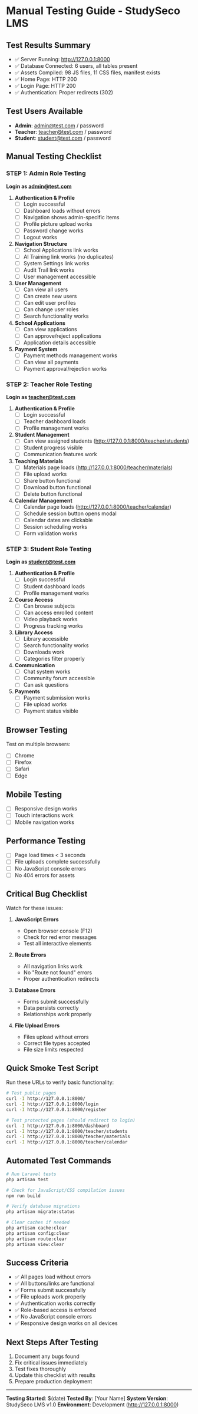 # Manual Testing Guide - StudySeco LMS

## Test Results Summary
- ✅ Server Running: http://127.0.0.1:8000
- ✅ Database Connected: 6 users, all tables present
- ✅ Assets Compiled: 98 JS files, 11 CSS files, manifest exists
- ✅ Home Page: HTTP 200
- ✅ Login Page: HTTP 200  
- ✅ Authentication: Proper redirects (302)

## Test Users Available
- **Admin**: admin@test.com / password
- **Teacher**: teacher@test.com / password
- **Student**: student@test.com / password

## Manual Testing Checklist

### STEP 1: Admin Role Testing
**Login as admin@test.com**

1. **Authentication & Profile**
   - [ ] Login successful
   - [ ] Dashboard loads without errors
   - [ ] Navigation shows admin-specific items
   - [ ] Profile picture upload works
   - [ ] Password change works
   - [ ] Logout works

2. **Navigation Structure**
   - [ ] School Applications link works
   - [ ] AI Training link works (no duplicates)
   - [ ] System Settings link works
   - [ ] Audit Trail link works
   - [ ] User management accessible

3. **User Management**
   - [ ] Can view all users
   - [ ] Can create new users
   - [ ] Can edit user profiles
   - [ ] Can change user roles
   - [ ] Search functionality works

4. **School Applications**
   - [ ] Can view applications
   - [ ] Can approve/reject applications
   - [ ] Application details accessible

5. **Payment System**
   - [ ] Payment methods management works
   - [ ] Can view all payments
   - [ ] Payment approval/rejection works

### STEP 2: Teacher Role Testing  
**Login as teacher@test.com**

1. **Authentication & Profile**
   - [ ] Login successful
   - [ ] Teacher dashboard loads
   - [ ] Profile management works

2. **Student Management**
   - [ ] Can view assigned students (http://127.0.0.1:8000/teacher/students)
   - [ ] Student progress visible
   - [ ] Communication features work

3. **Teaching Materials**
   - [ ] Materials page loads (http://127.0.0.1:8000/teacher/materials)
   - [ ] File upload works
   - [ ] Share button functional
   - [ ] Download button functional
   - [ ] Delete button functional

4. **Calendar Management**
   - [ ] Calendar page loads (http://127.0.0.1:8000/teacher/calendar)
   - [ ] Schedule session button opens modal
   - [ ] Calendar dates are clickable
   - [ ] Session scheduling works
   - [ ] Form validation works

### STEP 3: Student Role Testing
**Login as student@test.com**

1. **Authentication & Profile**
   - [ ] Login successful
   - [ ] Student dashboard loads
   - [ ] Profile management works

2. **Course Access**
   - [ ] Can browse subjects
   - [ ] Can access enrolled content
   - [ ] Video playback works
   - [ ] Progress tracking works

3. **Library Access**
   - [ ] Library accessible
   - [ ] Search functionality works
   - [ ] Downloads work
   - [ ] Categories filter properly

4. **Communication**
   - [ ] Chat system works
   - [ ] Community forum accessible
   - [ ] Can ask questions

5. **Payments**
   - [ ] Payment submission works
   - [ ] File upload works
   - [ ] Payment status visible

## Browser Testing
Test on multiple browsers:
- [ ] Chrome
- [ ] Firefox
- [ ] Safari
- [ ] Edge

## Mobile Testing
- [ ] Responsive design works
- [ ] Touch interactions work
- [ ] Mobile navigation works

## Performance Testing
- [ ] Page load times < 3 seconds
- [ ] File uploads complete successfully
- [ ] No JavaScript console errors
- [ ] No 404 errors for assets

## Critical Bug Checklist
Watch for these issues:

1. **JavaScript Errors**
   - Open browser console (F12)
   - Check for red error messages
   - Test all interactive elements

2. **Route Errors**
   - All navigation links work
   - No "Route not found" errors
   - Proper authentication redirects

3. **Database Errors**
   - Forms submit successfully
   - Data persists correctly
   - Relationships work properly

4. **File Upload Errors**
   - Files upload without errors
   - Correct file types accepted
   - File size limits respected

## Quick Smoke Test Script
Run these URLs to verify basic functionality:

```bash
# Test public pages
curl -I http://127.0.0.1:8000/
curl -I http://127.0.0.1:8000/login
curl -I http://127.0.0.1:8000/register

# Test protected pages (should redirect to login)
curl -I http://127.0.0.1:8000/dashboard
curl -I http://127.0.0.1:8000/teacher/students
curl -I http://127.0.0.1:8000/teacher/materials
curl -I http://127.0.0.1:8000/teacher/calendar
```

## Automated Test Commands
```bash
# Run Laravel tests
php artisan test

# Check for JavaScript/CSS compilation issues
npm run build

# Verify database migrations
php artisan migrate:status

# Clear caches if needed
php artisan cache:clear
php artisan config:clear
php artisan route:clear
php artisan view:clear
```

## Success Criteria
- ✅ All pages load without errors
- ✅ All buttons/links are functional
- ✅ Forms submit successfully
- ✅ File uploads work properly
- ✅ Authentication works correctly
- ✅ Role-based access is enforced
- ✅ No JavaScript console errors
- ✅ Responsive design works on all devices

## Next Steps After Testing
1. Document any bugs found
2. Fix critical issues immediately
3. Test fixes thoroughly
4. Update this checklist with results
5. Prepare production deployment

---
**Testing Started**: $(date)
**Tested By**: [Your Name]
**System Version**: StudySeco LMS v1.0
**Environment**: Development (http://127.0.0.1:8000)